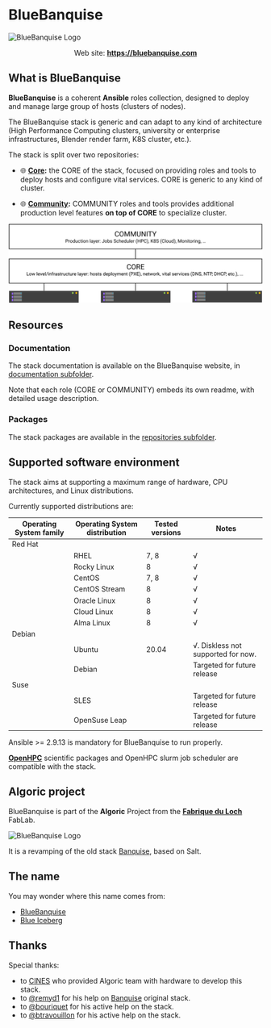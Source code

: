 # BlueBanquise
![BlueBanquise Logo](resources/pictures/BlueBanquise_logo_large.svg)

<p align="center">
  Web site: <a href="https://bluebanquise.com"><b>https://bluebanquise.com</b></a>
</p>

## What is BlueBanquise

**BlueBanquise** is a coherent **Ansible** roles collection, designed to deploy and manage large group of hosts (clusters of nodes).

The BlueBanquise stack is generic and can adapt to any kind of architecture (High Performance Computing clusters, university or enterprise infrastructures, Blender render farm, K8S cluster, etc.).

The stack is split over two repositories:

* :globe_with_meridians: **[Core](https://github.com/bluebanquise/bluebanquise):** the CORE of the stack, focused on providing roles and tools to deploy hosts and configure vital services. CORE is generic to any kind of cluster.

* :globe_with_meridians: **[Community](https://github.com/bluebanquise/community):** COMMUNITY roles and tools provides additional production level features **on top of CORE** to specialize cluster.

![BlueBanquise Logo](resources/pictures/COREvsCOMMUNITY.svg)

## Resources

### Documentation

The stack documentation is available on the BlueBanquise website, in [documentation subfolder](https://bluebanquise.com/documentation/).

Note that each role (CORE or COMMUNITY) embeds its own readme, with detailed
usage description.

### Packages

The stack packages are available in the [repositories subfolder](https://bluebanquise.com/repository/releases/).

## Supported software environment

The stack aims at supporting a maximum range of hardware, CPU architectures, and Linux distributions.

Currently supported distributions are:

| Operating System family | Operating System distribution | Tested versions    | Notes                                                       |
| ----------------------- | ----------------------------- | ------------------ | ----------------------------------------------------------- |
| Red Hat                 |                               |                    |                                                             |
|                         | RHEL                          | 7, 8               | √                                                           |
|                         | Rocky Linux                   | 8                  | √                                                           |
|                         | CentOS                        | 7, 8               | √                                                           |
|                         | CentOS Stream                 | 8                  | √                                                           |
|                         | Oracle Linux                  | 8                  | √                                                           |
|                         | Cloud Linux                   | 8                  | √                                                           |
|                         | Alma Linux                    | 8                  | √                                                           |
| Debian                  |                               |                    |                                                             |
|                         | Ubuntu                        | 20.04              | √. Diskless not supported for now.                          |
|                         | Debian                        |                    | Targeted for future release                                 |
| Suse                    |                               |                    |                                                             |
|                         | SLES                          |                    | Targeted for future release                                 |
|                         | OpenSuse Leap                 |                    | Targeted for future release                                 |

Ansible >= 2.9.13 is mandatory for BlueBanquise to run properly.

**[OpenHPC](https://openhpc.community/downloads/)** scientific packages and OpenHPC slurm job scheduler are compatible with the stack.

## Algoric project

BlueBanquise is part of the **Algoric** Project from the [**Fabrique du Loch**](https://www.lafabriqueduloch.org/fr/accueil/) FabLab.

![BlueBanquise Logo](resources/pictures/FabriqueDuLochAlgoric_logo_large.svg)

It is a revamping of the old stack [Banquise](https://github.com/oxedions/banquise), based on Salt.

## The name

You may wonder where this name comes from:

* [BlueBanquise](https://en.wikipedia.org/wiki/File:Blue_iceberg_in_the_Ilulissat_icefjord.jpg)
* [Blue Iceberg](https://en.wikipedia.org/wiki/Blue_iceberg)

## Thanks

Special thanks:

* to [CINES](https://www.cines.fr/en/) who provided Algoric team with hardware to develop this stack.
* to [@remyd1](https://github.com/remyd1) for his help on [Banquise](https://github.com/oxedions/banquise) original stack.
* to [@bouriquet](https://github.com/bouriquet) for his active help on the stack.
* to [@btravouillon](https://github.com/btravouillon) for his active help on the stack.
